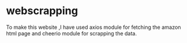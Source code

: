 # webscrapping

To make this website ,I have used axios module for fetching the amazon html page and cheerio module for scrapping the data.
